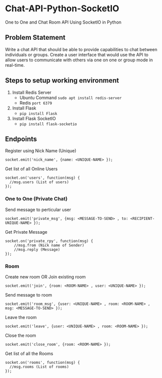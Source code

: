 # Chat-API-Python-SocketIO
One to One and Chat Room API Using SocketIO in Python

## Problem Statement
Write a chat API that should be able to provide capabilities to chat between individuals or groups. 
Create a user interface that would use the API to allow users to communicate with others via one on one or group mode in real-time.

## Steps to setup working environment
1. Install Redis Server
    - Ubuntu Command ```sudo apt install redis-server```
    - Redis ```port 6379```
2. Install Flask
    - ```pip install Flask```
3. Install Flask SocketIO
    - ```pip install flask-socketio```
    
## Endpoints

Register using Nick Name (Unique)
```
socket.emit('nick_name', {name: <UNIQUE-NAME> });
```

Get list of all Online Users
```
socket.on('users', function(msg) {
  //msg.users (List of users)
});
```

### One to One (Private Chat)

Send message to perticular user
```
socket.emit('private_msg', {msg: <MESSAGE-TO-SEND> , to: <RECIPIENT-UNIQUE-NAME> });
```

Get Private Message
```
socket.on('private_rpy', function(msg) {
    //msg.from (Nick name of Sender)
    //msg.reply (Message)
});
```

### Room

Create new room OR Join existing room
```
socket.emit('join', {room: <ROOM-NAME> , user: <UNIQUE-NAME> });
```

Send message to room
```
socket.emit('room_msg', {user: <UNIQUE-NAME> , room: <ROOM-NAME> , msg: <MESSAGE-TO-SEND> });
```

Leave the room
```
socket.emit('leave', {user: <UNIQUE-NAME> , room: <ROOM-NAME> });
```

Close the room
```
socket.emit('close_room', {room: <ROOM-NAME> });
```

Get list of all the Rooms
```
socket.on('rooms', function(msg) {
  //msg.rooms (List of rooms)
});
```
